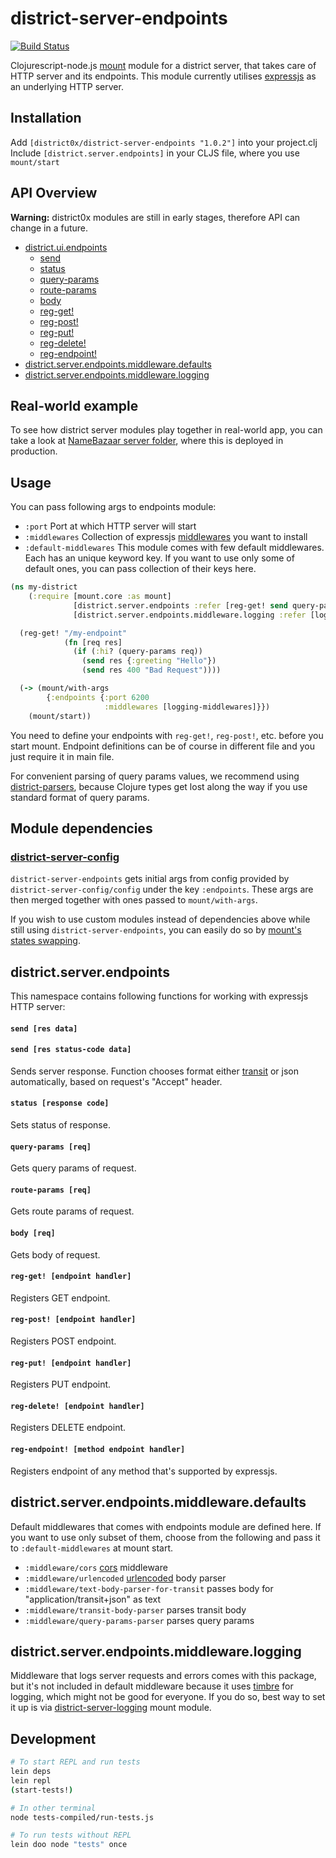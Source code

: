 # district-server-endpoints

[![Build Status](https://travis-ci.org/district0x/district-server-endpoints.svg?branch=master)](https://travis-ci.org/district0x/district-server-endpoints)

Clojurescript-node.js [mount](https://github.com/tolitius/mount) module for a district server, that takes care of HTTP server and its endpoints. This module currently utilises [expressjs](https://expressjs.com/) as an underlying HTTP server.

## Installation
Add `[district0x/district-server-endpoints "1.0.2"]` into your project.clj  
Include `[district.server.endpoints]` in your CLJS file, where you use `mount/start`

## API Overview

**Warning:** district0x modules are still in early stages, therefore API can change in a future.

- [district.ui.endpoints](#districtserverendpoints)
  - [send](#send)
  - [status](#status)
  - [query-params](#query-params)
  - [route-params](#route-params)
  - [body](#body)
  - [reg-get!](#reg-get!)
  - [reg-post!](#reg-post!)
  - [reg-put!](#reg-put!)
  - [reg-delete!](#reg-delete!)
  - [reg-endpoint!](#reg-endpoint!)
- [district.server.endpoints.middleware.defaults](#districtserverendpointsmiddlewaredefaults)
- [district.server.endpoints.middleware.logging](#districtserverendpointsmiddlewarelogging)

## Real-world example
To see how district server modules play together in real-world app, you can take a look at [NameBazaar server folder](https://github.com/district0x/name-bazaar/tree/master/src/name_bazaar/server), 
where this is deployed in production.

## Usage
You can pass following args to endpoints module: 
* `:port` Port at which HTTP server will start
* `:middlewares` Collection of expressjs [middlewares](http://expressjs.com/en/guide/using-middleware.html) you want to install
* `:default-middlewares` This module comes with few default middlewares. Each has an unique keyword key. If you want to use only some of default ones, you can pass collection of their keys here. 


```clojure
(ns my-district
    (:require [mount.core :as mount]
              [district.server.endpoints :refer [reg-get! send query-params]]
              [district.server.endpoints.middleware.logging :refer [logging-middlewares]]))

  (reg-get! "/my-endpoint"
            (fn [req res]
              (if (:hi? (query-params req))
                (send res {:greeting "Hello"})
                (send res 400 "Bad Request"))))

  (-> (mount/with-args
        {:endpoints {:port 6200
                     :middlewares [logging-middlewares]}})
    (mount/start))
```
You need to define your endpoints with `reg-get!`, `reg-post!`, etc. before you start mount. Endpoint definitions can be of course in different file and you just require it in main file.

For convenient parsing of query params values, we recommend using [district-parsers](https://github.com/district0x/district-parsers), 
because Clojure types get lost along the way if you use standard format of query params.  

## Module dependencies
### [district-server-config](https://github.com/district0x/district-server-config)
`district-server-endpoints` gets initial args from config provided by `district-server-config/config` under the key `:endpoints`. These args are then merged together with ones passed to `mount/with-args`.

If you wish to use custom modules instead of dependencies above while still using `district-server-endpoints`, you can easily do so by [mount's states swapping](https://github.com/tolitius/mount#swapping-states-with-states).

## district.server.endpoints
This namespace contains following functions for working with expressjs HTTP server:

#### <a name="send">`send [res data]`
#### `send [res status-code data]`
Sends server response. Function chooses format either [transit](https://github.com/cognitect/transit-format) or json automatically, based on request's "Accept" header. 

#### <a name="status">`status [response code]`
Sets status of response.

#### <a name="query-params">`query-params [req]`
Gets query params of request.

#### <a name="route-params">`route-params [req]`
Gets route params of request.

#### <a name="body">`body [req]`
Gets body of request.

#### <a name="reg-get!">`reg-get! [endpoint handler]`
Registers GET endpoint.

#### <a name="reg-post!">`reg-post! [endpoint handler]`
Registers POST endpoint.

#### <a name="reg-put!">`reg-put! [endpoint handler]`
Registers PUT endpoint.

#### <a name="reg-delete!">`reg-delete! [endpoint handler]`
Registers DELETE endpoint.

#### <a name="reg-endpoint!">`reg-endpoint! [method endpoint handler]`
Registers endpoint of any method that's supported by expressjs.

## district.server.endpoints.middleware.defaults
Default middlewares that comes with endpoints module are defined here. If you want to use only subset of them, choose from the following and pass it to `:default-middlewares` at mount start.  
* `:middleware/cors` [cors](https://github.com/expressjs/cors) middleware  
* `:middleware/urlencoded` [urlencoded](https://github.com/expressjs/body-parser) body parser  
* `:middleware/text-body-parser-for-transit` passes body for "application/transit+json" as text  
* `:middleware/transit-body-parser` parses transit body  
* `:middleware/query-params-parser` parses query params  

## district.server.endpoints.middleware.logging
Middleware that logs server requests and errors comes with this package, but it's not included in default middleware because it uses [timbre](https://github.com/ptaoussanis/timbre) for logging, which might not be good for everyone. If you do so, best way to set it up is via [district-server-logging](https://github.com/district0x/district-server-logging) mount module.

## Development
```bash
# To start REPL and run tests
lein deps
lein repl
(start-tests!)

# In other terminal
node tests-compiled/run-tests.js

# To run tests without REPL
lein doo node "tests" once
```